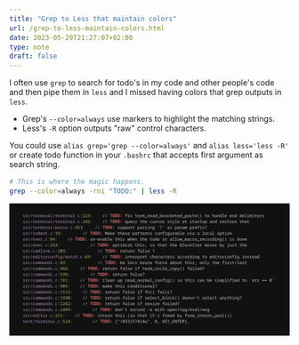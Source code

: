 ```yaml
---
title: "Grep to Less that maintain colors"
url: /grep-to-less-maintain-colors.html
date: 2023-05-29T21:27:07+02:00
type: note
draft: false
---
```


I often use `grep` to search for todo's in my code and other people's code and
then pipe them in `less` and I missed having colors that grep outputs in `less`.

- Grep's `--color=always` use markers to highlight the matching strings.
- Less's `-R` option outputs "raw" control characters.

You could use `alias grep='grep --color=always'` and `alias less='less -R'` or
create todo function in your `.bashrc` that accepts first argument as search
string.

```sh
# This is where the magic happens.
grep --color=always -rni "TODO:" | less -R
```

![Less and grep](/assets/notes/grep-less.png)
